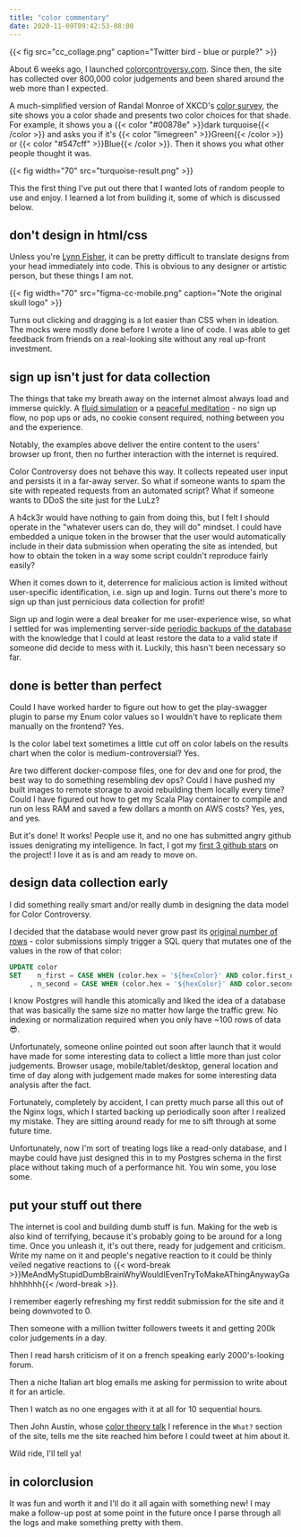 ```yaml
---
title: "color commentary"
date: 2020-11-09T09:42:53-08:00
---
```


{{< fig src="cc_collage.png" caption="Twitter bird - blue or purple?" >}}

About 6 weeks ago, I launched [colorcontroversy.com](https://colorcontroversy.com). Since then, the site has collected over 800,000 color judgements and been shared around the web more than I expected.

A much-simplified version of Randal Monroe of XKCD's [color survey](https://blog.xkcd.com/2010/05/03/color-survey-results/), the site shows you a color shade and presents two color choices for that shade. For example, it shows you a {{< color "#00878e" >}}dark turquoise{{< /color >}} and asks you if it's {{< color "limegreen" >}}Green{{< /color >}} or {{< color "#547cff" >}}Blue{{< /color >}}. Then it shows you what other people thought it was.

{{< fig width="70" src="turquoise-result.png" >}}

This the first thing I've put out there that I wanted lots of random people to use and enjoy. I learned a lot from building it, some of which is discussed below.

## don't design in html/css
Unless you're [Lynn Fisher](https://lynnandtonic.com/), it can be pretty difficult to translate designs from your head immediately into code. This is obvious to any designer or artistic person, but these things I am not.

{{< fig width="70" src="figma-cc-mobile.png" caption="Note the original skull logo" >}}

Turns out clicking and dragging is a lot easier than CSS when in ideation. The mocks were mostly done before I wrote a line of code. I was able to get feedback from friends on a real-looking site without any real up-front investment.

## sign up isn't just for data collection
The things that take my breath away on the internet almost always load and immerse quickly. A [fluid simulation](https://paveldogreat.github.io/WebGL-Fluid-Simulation/) or a [peaceful meditation](https://www.pixelthoughts.co/) - no sign up flow, no pop ups or ads, no cookie consent required, nothing between you and the experience.

Notably, the examples above deliver the entire content to the users' browser up front, then no further interaction with the internet is required.

Color Controversy does not behave this way. It collects repeated user input and persists it in a far-away server. So what if someone wants to spam the site with repeated requests from an automated script? What if someone wants to DDoS the site just for the LuLz?

A h4ck3r would have nothing to gain from doing this, but I felt I should operate in the "whatever users can do, they will do" mindset. I could have embedded a unique token in the browser that the user would automatically include in their data submission when operating the site as intended, but how to obtain the token in a way some script couldn't reproduce fairly easily?

When it comes down to it, deterrence for malicious action is limited without user-specific identification, i.e. sign up and login. Turns out there's more to sign up than just pernicious data collection for profit!

Sign up and login were a deal breaker for me user-experience wise, so what I settled for was implementing server-side [periodic backups of the database](https://github.com/robinovitch61/color-controversy/blob/master/backups/backup.sh) with the knowledge that I could at least restore the data to a valid state if someone did decide to mess with it. Luckily, this hasn't been necessary so far.

## done is better than perfect
Could I have worked harder to figure out how to get the play-swagger plugin to parse my Enum color values so I wouldn't have to replicate them manually on the frontend? Yes.

Is the color label text sometimes a little cut off on color labels on the results chart when the color is medium-controversial? Yes.

Are two different docker-compose files, one for dev and one for prod, the best way to do something resembling dev ops? Could I have pushed my built images to remote storage to avoid rebuilding them locally every time? Could I have figured out how to get my Scala Play container to compile and run on less RAM and saved a few dollars a month on AWS costs? Yes, yes, and yes.

But it's done! It works! People use it, and no one has submitted angry github issues denigrating my intelligence. In fact, I got my [first 3 github stars](https://github.com/robinovitch61/color-controversy) on the project! I love it as is and am ready to move on.

## design data collection early
I did something really smart and/or really dumb in designing the data model for Color Controversy.

I decided that the database would never grow past its [original number of rows](https://github.com/robinovitch61/color-controversy/blob/master/postgres/init.sql) - color submissions simply trigger a SQL query that mutates one of the values in the row of that color:

```sql
UPDATE color
SET    n_first = CASE WHEN (color.hex = '${hexColor}' AND color.first_option = '${choice}') THEN n_first + 1 ELSE n_first END
     , n_second = CASE WHEN (color.hex = '${hexColor}' AND color.second_option = '${choice}') THEN n_second + 1 ELSE n_second END
```

I know Postgres will handle this atomically and liked the idea of a database that was basically the same size no matter how large the traffic grew. No indexing or normalization required when you only have ~100 rows of data 😎.

Unfortunately, someone online pointed out soon after launch that it would have made for some interesting data to collect a little more than just color judgements. Browser usage, mobile/tablet/desktop, general location and time of day along with judgement made makes for some interesting data analysis after the fact.

Fortunately, completely by accident, I can pretty much parse all this out of the Nginx logs, which I started backing up periodically soon after I realized my mistake. They are sitting around ready for me to sift through at some future time.

Unfortunately, now I'm sort of treating logs like a read-only database, and I maybe could have just designed this in to my Postgres schema in the first place without taking much of a performance hit. You win some, you lose some.

## put your stuff out there
The internet is cool and building dumb stuff is fun. Making for the web is also kind of terrifying, because it's probably going to be around for a long time. Once you unleash it, it's out there, ready for judgement and criticism. Write my name on it and people's negative reaction to it could be thinly veiled negative reactions to {{< word-break >}}MeAndMyStupidDumbBrainWhyWouldIEvenTryToMakeAThingAnywayGahhhhhhh{{< /word-break >}}.

I remember eagerly refreshing my first reddit submission for the site and it being downvoted to 0.

Then someone with a million twitter followers tweets it and getting 200k color judgements in a day.

Then I read harsh criticism of it on a french speaking early 2000's-looking forum.

Then a niche Italian art blog emails me asking for permission to write about it for an article.

Then I watch as no one engages with it at all for 10 sequential hours.

Then John Austin, whose [color theory talk](https://www.youtube.com/watch?v=AS1OHMW873s) I reference in the `What?` section of the site, tells me the site reached him before I could tweet at him about it.

Wild ride, I'll tell ya!

## in colorclusion
It was fun and worth it and I'll do it all again with something new! I may make a follow-up post at some point in the future once I parse through all the logs and make something pretty with them.
